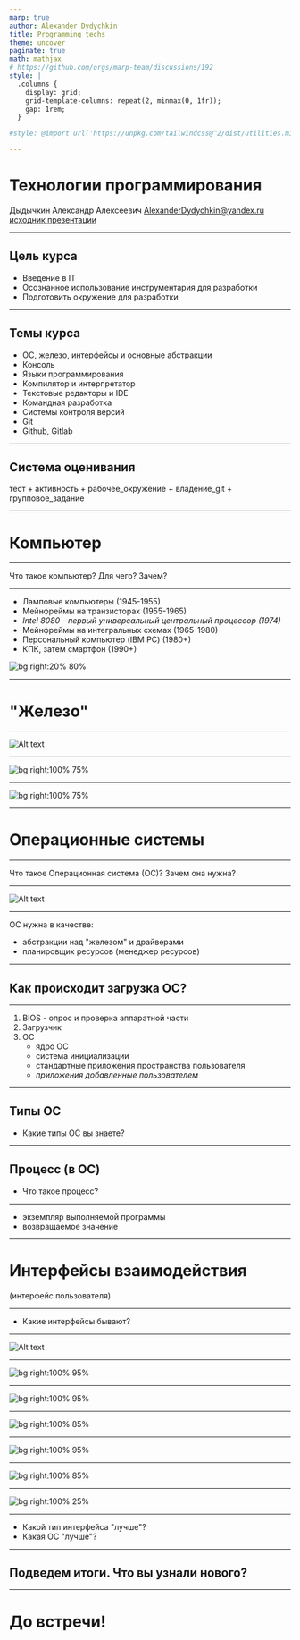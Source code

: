 ```yaml
---
marp: true
author: Alexander Dydychkin
title: Programming techs
theme: uncover
paginate: true
math: mathjax
# https://github.com/orgs/marp-team/discussions/192
style: |
  .columns {
    display: grid;
    grid-template-columns: repeat(2, minmax(0, 1fr));
    gap: 1rem;
  }

#style: @import url('https://unpkg.com/tailwindcss@^2/dist/utilities.min.css');

---
```

# Технологии программирования
Дыдычкин Александр Алексеевич
AlexanderDydychkin@yandex.ru
[исходник презентации](https://github.com/GoAlexander/courses)

---

## Цель курса
- Введение в IT
- Осознанное использование инструментария для разработки
- Подготовить окружение для разработки

---

## Темы курса
- ОС, железо, интерфейсы и основные абстракции
- Консоль
- Языки программирования
- Компилятор и интерпретатор
- Текстовые редакторы и IDE
- Командная разработка
- Системы контроля версий
- Git
- Github, Gitlab

---

## Система оценивания
тест + активность + рабочее_окружение + владение_git + групповое_задание
<!-- TODO  !!! -->


<!-- ------- -->
<!-- PART #1 -->
<!-- ------- -->
---

# Компьютер

---

Что такое компьютер?
Для чего?
Зачем?

---

- Ламповые компьютеры (1945-1955)
- Мейнфреймы на транзисторах (1955-1965)
- *Intel 8080 - первый универсальный центральный процессор (1974)*
- Мейнфреймы на интегральных схемах (1965-1980)
- Персональный компьютер (IBM PC) (1980+)
- КПК, затем смартфон (1990+)

![bg right:20% 80%](integ_el.jpg)

---

# "Железо"

---

![Alt text](images/pc.png)

---

![bg right:100% 75%](images/mem_hierarchy1.png)

---

![bg right:100% 75%](images/mem_hierarchy2.png)

---

# Операционные системы

---

Что такое Операционная система (ОС)?
Зачем она нужна?

---

![Alt text](images/os.png)

---

ОС нужна в качестве:
- абстракции над "железом" и драйверами
- планировщик ресурсов (менеджер ресурсов)

---

## Как происходит загрузка ОС?

---

1. BIOS - опрос и проверка аппаратной части
2. Загрузчик
3. ОС
    - ядро ОС
    - система инициализации
    - стандартные приложения пространства пользователя
    - *приложения добавленные пользователем*

---

## Типы ОС

- Какие типы ОС вы знаете?

---

## Процесс (в ОС)

- Что такое процесс?

---

- экземпляр выполняемой программы
- возвращаемое значение

---

# Интерфейсы взаимодействия
(интерфейс пользователя)

---

- Какие интерфейсы бывают?

---

![Alt text](images/win10.jpg)

---

![bg right:100% 95%](images/ubuntu.jpg)

---

![bg right:100% 95%](images/lin.png)

---

![bg right:100% 85%](images/text_ui1.png)

---

![bg right:100% 95%](images/text_ui2.png)

---

![bg right:100% 85%](images/terminal.jpg)

---

![bg right:100% 25%](images/alisa.png)

---

- Какой тип интерфейса "лучше"?
- Какая ОС "лучше"?

---

## Подведем итоги. Что вы узнали нового?

---

# До встречи!

<!-- 
Лекция 2 или 3

# Консоль

# Языки программирования
...

---

# Компилятор и интерпретатор
...

--- -->

<!-- ---
Лекция 4
# Текстовые редакторы  и IDE
...

---

# VS Code
... -->

<!-- ---
Лекция 5
# Командная разработка

---

# Системы контроля версий

---

# Git

---

# Github, Gitlab -->
